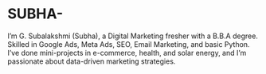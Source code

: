 # SUBHA-
I’m G. Subalakshmi (Subha), a Digital Marketing fresher with a B.B.A degree. Skilled in Google Ads, Meta Ads, SEO, Email Marketing, and basic Python. I’ve done mini-projects in e-commerce, health, and solar energy, and I’m passionate about data-driven marketing strategies.
